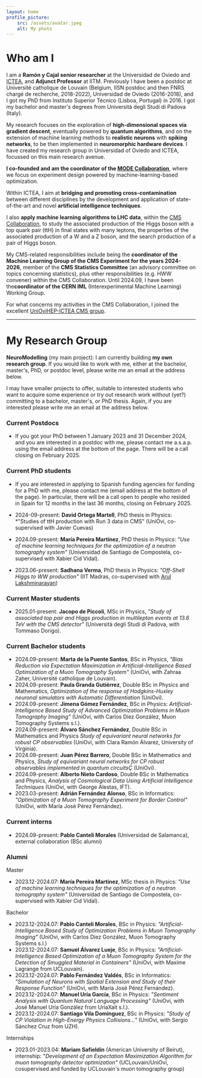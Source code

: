 ```yaml
---
layout: home
profile_picture:
    src: /assets/avatar.jpeg
    alt: My photo
---
```


# Who am I

I am a **Ramón y Cajal senior researcher** at the Universidad de Oviedo and [ICTEA](https://ictea.uniovi.es/), and **Adjunct Professor** at IITM. Previously I have been a postdoc at Université catholique de Louvain (Belgium, IISN postdoc and then FNRS chargé de recherche, 2018-2022), Universidad de Oviedo (2016-2018), and I got my PhD from Instituto Superior Técnico (Lisboa, Portugal) in 2016. I got my bachelor and master's degrees from Università degli Studi di Padova (Italy).

My research focuses on the exploration of **high-dimensional spaces via gradient descent**, eventually powered by **quantum algorithms**, and on the extension of machine learning methods to **realistic neurons** with **spiking networks**, to be then implemented in **neuromorphic hardware devices**. I have created my research group in Universidad of Oviedo and ICTEA, focussed on this main research avenue.

**I co-founded and am the coordinator of the [MODE Collaboration](https://mode-collaboration.github.io/)**, where we focus on experiment design powered by machine-learning-based optimization.

Within ICTEA, I aim at **bridging and promoting cross-contamination** between different disciplines by the development and application of state-of-the-art and novel **artificial intelligence techniques**.

I also **apply machine learning algorithms to LHC data**, within the [CMS Collaboration](https://cms.cern/collaboration), to study the associated production of the Higgs boson with a top quark pair (ttH) in final states with many leptons, the properties of the associated production of a W and a Z boson, and the search production of a pair of Higgs boson.

My CMS-related responsibilities include being the **coordinator of the Machine Learning Group of the CMS Experiment for the years 2024-2026**, member of the **CMS Statistics Committee** (an advisory committee on topics concerning statistics), plus other responsibilities (e.g. HWW convener) within the CMS Collaboration. Until 2024.09, I have been the**coordinator of the CERN IML** (Interexperimental Machine Learning) Working Group.

For what concerns my activities in the CMS Collaboration, I joined the excellent [UniOviHEP-ICTEA CMS group](https://www.hep.uniovi.es/).

***

# My Research Group

**NeuroModelling** (my main project): I am currently building **my own research group**. If you would like to work with me, either at the bachelor, master's, PhD, or postdoc level, please write me an email at the address below.

I may have smaller projects to offer, suitable to interested students who want to acquire some experience or try out research work without (yet?) committing to a bachelor, master's, or PhD thesis. Again, if you are interested please write me an email at the address below.

### Current Postdocs

- If you got your PhD between 1 January 2023 and 31 December 2024, and you are interested in a postdoc with me, please contact me a.s.a.p. using the email address at the bottom of the page. There will be a call closing on February 2025.
    

### Current PhD students

- If you are interested in applying to Spanish funding agencies for funding for a PhD with me, please contact me (email address at the bottom of the page). In particular, there will be a call open to people who resided in Spain for 12 months in the last 36 months, closing on February 2025.

- 2024-09-present: **David Ortega Martell**, PhD thesis in Physics: *"Studies of ttH production with Run 3 data in CMS" (UniOvi, co-supervised with Javier Cuevas)
- 2024.09-present: **María Pereira Martínez**, PhD thesis in Physics: *"Use of machine learning techniques for the optimization of a neutron tomography system"* (Universidad de Santiago de Compostela, co-supervised with Xabier Cid Vidal).
- 2023.06-present: **Sadhana Verma**, PhD thesis in Physics: *"Off-Shell Higgs to WW production"* (IIT Madras, co-supervised with [Arul Lakshminarayan](https://physics.iitm.ac.in/~arul/))

### Current Master students

- 2025.01-present: **Jacopo de Piccoli**, MSc in Physics, *"Study of associated top pair and Higgs production in multilepton events at 13.6 TeV with the CMS detector"* (Università degli Studi di Padova, with Tommaso Dorigo).

### Current Bachelor students


- 2024.09-present: **Marta de la Puente Santos**, BSc in Physics, *"Bias Reduction via Expectation Maximization in Artificial-Intelligence Based Optimization of a Muon Tomography System"* (UniOvi, with Zahraa Zaher, Université catholique de Louvain).
- 2024.09-present: **Paula Granda Gutiérrez**, Double BSc in Physics and Mathematics, *Optimization of the response of Hodgkins-Huxley neuronal simulators with Automatic Differentiation* (UniOvi).
- 2024.09-present: **Jimena Gómez Fernández**, BSc in Physics: *Artificial-Intelligence Based Study of Advanced Optimization Problems in Muon Tomography Imaging"* (UniOvi, with Carlos Díez González, Muon Tomography Systems s.l.).
- 2024.09-present: **Álvaro Sánchez Fernández**, Double BSc in Mathematics and Physics *Study of equivariant neural networks for robust CP observables* (UniOvi, with Clara Ramón Álvarez, University of Virginia).
- 2024.09-present: **Juan Pérez Barrero**, Double BSc in Mathematics and Physics, *Study of equivariant neural networks for CP robust observables implemented in quantum circuitsÇ* (UniOvi).
- 2024.09-present: **Alberto Nieto Cardoso**, Double BSc in Mathematics and Physics, *Analysis of Cosmological Data Using Artificial Intelligence Techniques* (UniOvi, with George Alestas, IFT).
- 2023.03-present: **Adrián Fernández Alonso**, BSc in Informatics: *"Optimization of a Muon Tomography Experiment for Border Control"* (UniOvi, with María José Pérez Fernández).

### Current interns

- 2024.09-present: **Pablo Canteli Morales** (Universidad de Salamanca), external collaboration (BSc alumni)
       
### Alumni

Master
- 2023.12-2024.07: **María Pereira Martínez**, MSc thesis in Physics: *"Use of machine learning techniques for the optimization of a neutron tomography system"* (Universidad de Santiago de Compostela, co-supervised with Xabier Cid Vidal).

Bachelor
- 2023.12-2024.07: **Pablo Canteli Morales**, BSc in Physics: *"Artificial-Intelligence Based Study of Optimization Problems in Muon Tomography Imaging"* (UniOvi, with Carlos Díez González, Muon Tomography Systems s.l.)
- 2023.12-2024.07: **Samuel Álvarez Lueje**, BSc in Physics: *"Artificial-Intelligence Based Optimization of a Muon Tomography System for the Detection of Smuggled Material in Containers"* (UniOvi, with Maxime Lagrange from UCLouvain).
- 2023.12-2024.07: **Pablo Fernández Valdés**, BSc in Informatics: *"Simulation of Neurons with Spatial Extension and Study of their Response Function"* (UniOvi, with María José Pérez Fernández).
- 2023.12-2024.07: **Manuel Uría García**, BSc in Physics: *"Sentiment Analysis with Quantum Natural Language Processing"* (UniOvi, with José Manuel Uría González from UriaXait s.l.).
- 2023.12-2024.07: **Santiago Vila Domínguez**, BSc in Physics: *"Study of CP Violation in High-Energy Physics Collisions..."* (UniOvi, with Sergio Sánchez Cruz from UZH).
<!-- - 2023.12-present: **Nicolás Lozano García**, BSc in Informatics: *"Simulation of Neurons with Spatial Extension and Study of their Response Function"* (UniOvi, with María José Pérez Fernández) -->
Internships
- 2023.01-2023.04: **Mariam Safieldin** (American University of Beirut), internship: "*Development of an Expectation Maximization Algorithm for muon tomography detector optimization"* (UCLouvain/UniOvi, cosupervised and funded by UCLouvain's muon tomography group)
